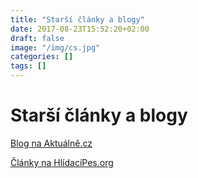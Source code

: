 ```yaml
---
title: "Starší články a blogy"
date: 2017-08-23T15:52:20+02:00
draft: false
image: "/img/cs.jpg"
categories: []
tags: []
---
```

# Starší články a blogy
[Blog na Aktuálně.cz](http://blog.aktualne.cz/blogy/michal-skop.php)

[Články na HlídacíPes.org](http://hlidacipes.org/author/mskop/)
